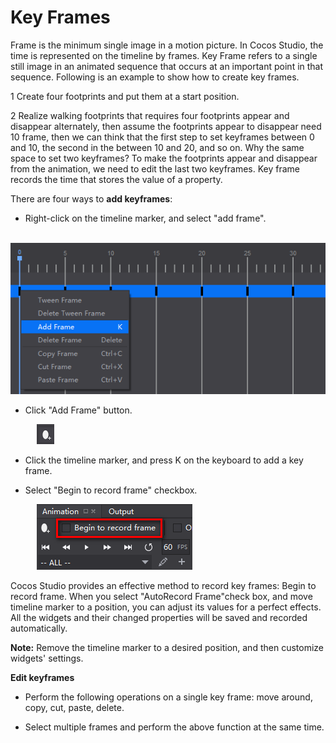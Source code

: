# Key Frames 

Frame is the minimum single image in a motion picture. In Cocos Studio, the time is represented on the timeline by frames. Key Frame refers to a single still image in an animated sequence that occurs at an important point in that sequence. Following is an example to show how to create key frames. 

1 Create four footprints and put them at a start position. 

2 Realize walking footprints that requires four footprints appear and disappear alternately, then assume the footprints appear to disappear need 10 frame, then we can think that the first step to set keyframes between 0 and 10, the second in the between 10 and 20, and so on. Why the same space to set two keyframes? To make the footprints appear and disappear from the animation, we need to edit the last two keyframes. Key frame records the time that stores the value of a property. 

There are four ways to **add keyframes**:

- Right-click on the timeline marker, and select "add frame". 

&emsp;&emsp;&emsp;![image](res_en/image004.png)

- Click "Add Frame" button. 

&emsp;&emsp;&emsp;![image](res_en/image008.png)

- Click the timeline marker, and press K on the keyboard to add a key frame. 

- Select "Begin to record frame" checkbox. 

&emsp;&emsp;&emsp;![image](res_en/image006.png)

Cocos Studio provides an effective method to record key frames: Begin to record frame. When you select "AutoRecord Frame"check box, and move timeline marker to a position, you can adjust its values for a perfect effects. All the widgets and their changed properties will be saved and recorded automatically. 

**Note:** Remove the timeline marker to a desired position, and then customize widgets' settings.

**Edit keyframes**

- Perform the following operations on a single key frame: move around, copy, cut, paste, delete.

- Select multiple frames and perform the above function at the same time.